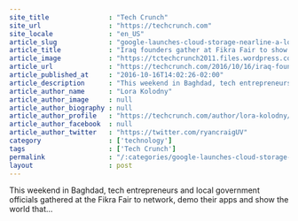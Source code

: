 ```yaml
---
site_title               : "Tech Crunch"
site_url                 : "https://techcrunch.com"
site_locale              : "en_US"
article_slug             : "google-launches-cloud-storage-nearline-a-low-cost-storage-service-for-cold-data"
article_title            : "Iraq founders gather at Fikra Fair to show their nation has more to offer than oil"
article_image            : "https://tctechcrunch2011.files.wordpress.com/2016/10/fikra_fair_2016_ecommerce_panel.jpg?w=764&h=400&crop=1"
article_url              : "https://techcrunch.com/2016/10/16/iraq-founders-gather-at-fikra-fair-to-show-their-nation-has-more-to-offer-than-oil/"
article_published_at     : "2016-10-16T14:02:26-02:00"
article_description      : "This weekend in Baghdad, tech entrepreneurs and local government officials gathered at the Fikra Fair to network, demo their apps and show the world that..."
article_author_name      : "Lora Kolodny"
article_author_image     : null
article_author_biography : null
article_author_profile   : "https://techcrunch.com/author/lora-kolodny/"
article_author_facebook  : null
article_author_twitter   : "https://twitter.com/ryancraigUV"
category                 : ['technology']
tags                     : ['Tech Crunch']
permalink                : "/:categories/google-launches-cloud-storage-nearline-a-low-cost-storage-service-for-cold-data/"
layout                   : post
---
```


This weekend in Baghdad, tech entrepreneurs and local government officials gathered at the Fikra Fair to network, demo their apps and show the world that...
